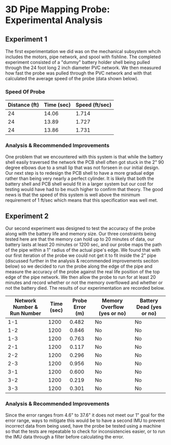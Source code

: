 # 3D Pipe Mapping Probe: Experimental Analysis
## Experiment 1
The first experimentation we did was on the mechanical subsystem whcih includes the motors, pipe network, and spool with fishline. The completed experiment consisted of a "dummy" battery holder shell being pulled through the 24 foot long 2 inch diameter PVC network. We then measured how fast the probe was pulled through the PVC network and with that calculated the average speed of the probe (data shown below).
### Speed Of Probe
| Distance (ft) | Time (sec) | Speed (ft/sec) |
| ---------------- | ------------- | ------------------- |
| 24  | 14.06  | 1.714 |
| 24  | 13.89  | 1.727 |
| 24  | 13.86 | 1.731  |

### Analysis & Recommended Improvements
One problem that we encountered with this system is that while the battery shell easily traversed the network the PCB shell often got stuck in the 2" 90 degree elbows due to a small lip that was not forseen in our initial design. Our next step is to redesign the PCB shell to have a more gradual edge rather than being very nearly a perfect cylinder. It is likely that both the battery shell and PCB shell would fit in a larger system but our cost for testing would have had to be much higher to confirm that theory. The good news is that the speed of this system is well above the minimum requirement of 1 ft/sec which means that this specification was well met.

## Experiment 2
Our second experiment was designed to test the accuracy of the probe along with the battery life and memory size. Our three constraints being tested here are that the memory can hold up to 20 minutes of data, our battery lasts at least 20 minutes or 1200 sec, and our probe maps the path of the pipe within a 1" radius of the actual pipe's edge. We found that with our first iteration of the probe we could not get it to fit inside the 2" pipe (discussed further in the analysis & recommended improvements seciton below) so we decided to run the probe along the edge of the pipe and measure the accuracy of the probe against the real life position of the top edge of the pipe network. We then allow the probe to run for at least 20 minutes and record whether or not the memory overflowed and whether or not the battery died. The results of our experimentation are recorded below.

| Network Number & Run Number   | Time (sec)  | Probe Error (m)  | Memory Overflow (yes or no)  | Battery Dead (yes or no)  |
| ------------ | ------------ | ------------ | ------------ | ------------ |
| 1-1  | 1200  |  0.482 | No  | No  |
| 1-2  |  1200 |  0.846 | No  | No  |
| 1-3  |  1200|  0.763 | No  | No  |
| 2-1  |   1200|  0.117 | No  | No  |
| 2-2  |   1200|  0.296 | No  | No  |
| 2-3  |   1200|  0.956 | No  | No  |
| 3-1  |   1200|  0.600 | No  | No  |
| 3-2  |   1200|  0.219 | No  |  No |
| 3-3  |   1200|  0.301 |  No |  No |

### Analysis & Recommended Improvements
Since the error ranges from 4.6" to 37.6" it does not meet our 1" goal for the error range, ways to mitigate this would be to have a second IMU to prevent incorrect data from being used, have the probe be tested using a machine so that the tests are repeatable to check for inconsistencies easier, or to run the IMU data through a filter before calculating the error.


